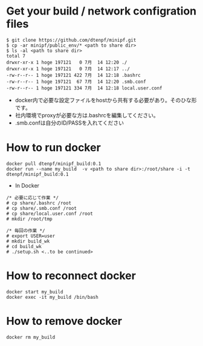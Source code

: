 # Get your build / network configration files
~~~~
$ git clone https://github.com/dtenpf/minipf.git
$ cp -ar minipf/public_env/* <path to share dir>
$ ls -al <path to share dir>
total 7
drwxr-xr-x 1 hoge 197121   0 7月  14 12:20 ./
drwxr-xr-x 1 hoge 197121   0 7月  14 12:17 ../
-rw-r--r-- 1 hoge 197121 422 7月  14 12:18 .bashrc
-rw-r--r-- 1 hoge 197121  67 7月  14 12:20 .smb.conf
-rw-r--r-- 1 hoge 197121 334 7月  14 12:18 local.user.conf
~~~~

- docker内で必要な設定ファイルをhostから共有する必要があり。そのひな形です。
- 社内環境でproxyが必要な方は.bashrcを編集してください。
- .smb.confは自分のID/PASSを入れてください

# How to run docker
~~~~
docker pull dtenpf/minipf_build:0.1
docker run --name my_build  -v <path to share dir>:/root/share -i -t dtenpf/minipf_build:0.1
~~~~

- In Docker
~~~~
/* 必要に応じて作業 */
# cp share/.bashrc /root
# cp share/.smb.conf /root
# cp share/local.user.conf /root
# mkdir /root/tmp

/* 毎回の作業 */
# export USER=user
# mkdir build_wk
# cd build_wk
# ./setup.sh <..to be continued>
~~~~

# How to reconnect docker
~~~~
docker start my_build
docker exec -it my_build /bin/bash
~~~~
# How to remove docker 
~~~~
docker rm my_build
~~~~
